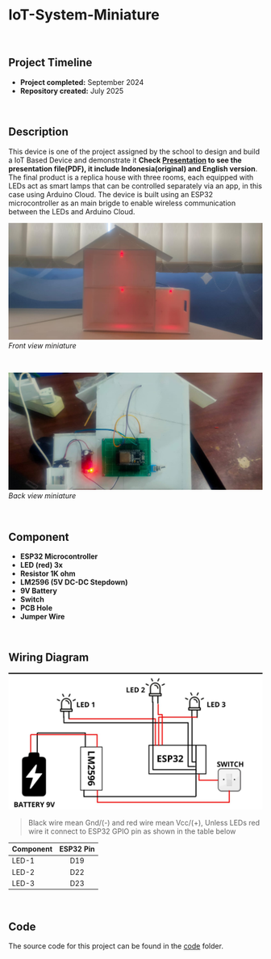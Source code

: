 # IoT-System-Miniature

 <br>

## Project Timeline

- **Project completed:** September 2024
- **Repository created:** July 2025

 <br>

## Description

This device is one of the project assigned by the school to design and build a IoT Based Device and demonstrate it **Check [Presentation](/presentation/) to see the presentation file(PDF), it include Indonesia(original) and English version**. The final product is a replica house with three rooms, each equipped with LEDs act as smart lamps that can be controlled separately via an app, in this case using Arduino Cloud. The device is built using an ESP32 microcontroller as an main brigde to enable wireless communication between the LEDs and Arduino Cloud.

![Front View](/Photo/LookFront1.jpg)
_Front view miniature_

 <br>

![Back View](/Photo/LookBack1.jpg)
_Back view miniature_

 <br>

## Component

- **ESP32 Microcontroller**
- **LED (red) 3x**
- **Resistor 1K ohm**
- **LM2596 (5V DC-DC Stepdown)**
- **9V Battery**
- **Switch**
- **PCB Hole**
- **Jumper Wire**

<br>

## Wiring Diagram

![Schematic](/Photo/Wiring.jpg)


> Black wire mean Gnd/(-) and red wire mean Vcc/(+), Unless LEDs red wire it connect to ESP32 GPIO pin as shown in the table below

| Component | ESP32 Pin |
| :-------- | :-------: |
| LED-1     |    D19    |
| LED-2     |    D22    |
| LED-3     |    D23    |

<br>

## Code

The source code for this project can be found in the [code](/code/) folder.